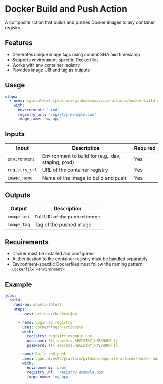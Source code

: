 # Docker Build and Push Action

A composite action that builds and pushes Docker images to any container registry.

## Features

- Generates unique image tags using commit SHA and timestamp
- Supports environment-specific Dockerfiles
- Works with any container registry
- Provides image URI and tag as outputs

## Usage

```yaml
steps:
  - uses: cgoncalves94/platform/github/composite-actions/docker-build-and-push@main
    with:
      environment: 'prod'
      registry_url: 'registry.example.com'
      image_name: 'my-app'
```

## Inputs

| Input | Description | Required |
|-------|-------------|----------|
| `environment` | Environment to build for (e.g., dev, staging, prod) | Yes |
| `registry_url` | URL of the container registry | Yes |
| `image_name` | Name of the image to build and push | Yes |

## Outputs

| Output | Description |
|--------|-------------|
| `image_uri` | Full URI of the pushed image |
| `image_tag` | Tag of the pushed image |

## Requirements

- Docker must be installed and configured
- Authentication to the container registry must be handled separately
- Environment-specific Dockerfiles must follow the naming pattern: `Dockerfile.<environment>`

## Example

```yaml
jobs:
  build:
    runs-on: ubuntu-latest
    steps:
      - uses: actions/checkout@v4
      
      - name: Login to registry
        uses: docker/login-action@v3
        with:
          registry: registry.example.com
          username: ${{ secrets.REGISTRY_USERNAME }}
          password: ${{ secrets.REGISTRY_PASSWORD }}
      
      - name: Build and push
        uses: cgoncalves94/platform/github/composite-actions/docker-build-and-push@main
        with:
          environment: 'prod'
          registry_url: 'registry.example.com'
          image_name: 'my-app'
```
